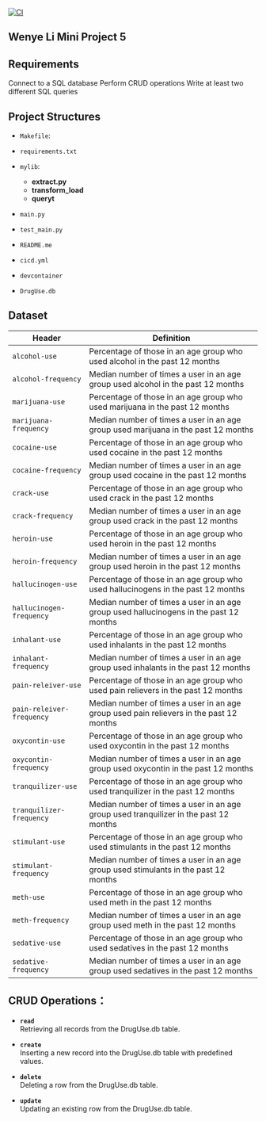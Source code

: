 [![CI](https://github.com/nogibjj/Wenye_Li_Mini_Project_5/actions/workflows/cicd.yml/badge.svg)](https://github.com/nogibjj/Wenye_Li_Mini_Project_5/actions/workflows/cicd.yml)

## Wenye Li Mini Project 5

## Requirements

Connect to a SQL database
Perform CRUD operations
Write at least two different SQL queries

## Project Structures

- `Makefile`:

- `requirements.txt`

- `mylib`:

  - **extract.py**
  - **transform_load**
  - **queryt**

- `main.py`

- `test_main.py`

- `README.me`

- `cicd.yml`

- `devcontainer`

- `DrugUse.db`

## Dataset

| Header                    | Definition                                                                              |
| ------------------------- | --------------------------------------------------------------------------------------- |
| `alcohol-use`             | Percentage of those in an age group who used alcohol in the past 12 months              |
| `alcohol-frequency`       | Median number of times a user in an age group used alcohol in the past 12 months        |
| `marijuana-use`           | Percentage of those in an age group who used marijuana in the past 12 months            |
| `marijuana-frequency`     | Median number of times a user in an age group used marijuana in the past 12 months      |
| `cocaine-use`             | Percentage of those in an age group who used cocaine in the past 12 months              |
| `cocaine-frequency`       | Median number of times a user in an age group used cocaine in the past 12 months        |
| `crack-use`               | Percentage of those in an age group who used crack in the past 12 months                |
| `crack-frequency`         | Median number of times a user in an age group used crack in the past 12 months          |
| `heroin-use`              | Percentage of those in an age group who used heroin in the past 12 months               |
| `heroin-frequency`        | Median number of times a user in an age group used heroin in the past 12 months         |
| `hallucinogen-use`        | Percentage of those in an age group who used hallucinogens in the past 12 months        |
| `hallucinogen-frequency`  | Median number of times a user in an age group used hallucinogens in the past 12 months  |
| `inhalant-use`            | Percentage of those in an age group who used inhalants in the past 12 months            |
| `inhalant-frequency`      | Median number of times a user in an age group used inhalants in the past 12 months      |
| `pain-releiver-use`       | Percentage of those in an age group who used pain relievers in the past 12 months       |
| `pain-releiver-frequency` | Median number of times a user in an age group used pain relievers in the past 12 months |
| `oxycontin-use`           | Percentage of those in an age group who used oxycontin in the past 12 months            |
| `oxycontin-frequency`     | Median number of times a user in an age group used oxycontin in the past 12 months      |
| `tranquilizer-use`        | Percentage of those in an age group who used tranquilizer in the past 12 months         |
| `tranquilizer-frequency`  | Median number of times a user in an age group used tranquilizer in the past 12 months   |
| `stimulant-use`           | Percentage of those in an age group who used stimulants in the past 12 months           |
| `stimulant-frequency`     | Median number of times a user in an age group used stimulants in the past 12 months     |
| `meth-use`                | Percentage of those in an age group who used meth in the past 12 months                 |
| `meth-frequency`          | Median number of times a user in an age group used meth in the past 12 months           |
| `sedative-use`            | Percentage of those in an age group who used sedatives in the past 12 months            |
| `sedative-frequency`      | Median number of times a user in an age group used sedatives in the past 12 months      |

## CRUD Operations：

- **`read`** </br>
  Retrieving all records from the DrugUse.db table.

- **`create`** </br>
  Inserting a new record into the DrugUse.db table with predefined values.

- **`delete`** </br>
  Deleting a row from the DrugUse.db table.

- **`update`** </br>
  Updating an existing row from the DrugUse.db table.
